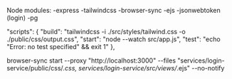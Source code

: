 Node modules:
-express
-tailwindcss
-browser-sync
-ejs
-jsonwebtoken (login)
-pg

"scripts": {
    "build": "tailwindcss -i ./src/styles/tailwind.css -o ./public/css/output.css",
    "start": "node --watch src/app.js",
    "test": "echo \"Error: no test specified\" && exit 1"
  },

browser-sync start --proxy "http://localhost:3000" --files "services/login-service/public/css/*.css, services/login-service/src/views/*.ejs" --no-notify
